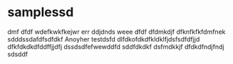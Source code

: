 # samplessd
dmf
dfdf
wdefkwkfkejwr
err
ddjdnds
weee
dfdf
dfdmkdjf
dfknfkfkfdmfnek
sdddssdafdfsdfdkf
Anoyher testdsfd
dlfdkofdkdfkldklfjdsfsdfdfjjd
dfkfdkdkdfddffjjdfj
dssdsdfefwewddfd
sddfdkdkf
dsfmdkkjf
dfdkdfndjfndj
sdsddf

